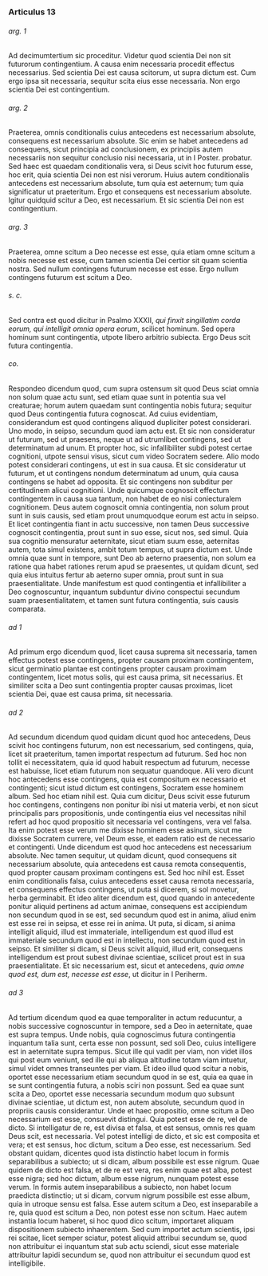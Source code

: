 ### Articulus 13

###### arg. 1
Ad decimumtertium sic proceditur. Videtur quod scientia Dei non sit futurorum contingentium. A causa enim necessaria procedit effectus necessarius. Sed scientia Dei est causa scitorum, ut supra dictum est. Cum ergo ipsa sit necessaria, sequitur scita eius esse necessaria. Non ergo scientia Dei est contingentium.

###### arg. 2
Praeterea, omnis conditionalis cuius antecedens est necessarium absolute, consequens est necessarium absolute. Sic enim se habet antecedens ad consequens, sicut principia ad conclusionem, ex principiis autem necessariis non sequitur conclusio nisi necessaria, ut in I Poster. probatur. Sed haec est quaedam conditionalis vera, si Deus scivit hoc futurum esse, hoc erit, quia scientia Dei non est nisi verorum. Huius autem conditionalis antecedens est necessarium absolute, tum quia est aeternum; tum quia significatur ut praeteritum. Ergo et consequens est necessarium absolute. Igitur quidquid scitur a Deo, est necessarium. Et sic scientia Dei non est contingentium.

###### arg. 3
Praeterea, omne scitum a Deo necesse est esse, quia etiam omne scitum a nobis necesse est esse, cum tamen scientia Dei certior sit quam scientia nostra. Sed nullum contingens futurum necesse est esse. Ergo nullum contingens futurum est scitum a Deo.

###### s. c.
Sed contra est quod dicitur in Psalmo XXXII, *qui finxit singillatim corda eorum, qui intelligit omnia opera eorum*, scilicet hominum. Sed opera hominum sunt contingentia, utpote libero arbitrio subiecta. Ergo Deus scit futura contingentia.

###### co.
Respondeo dicendum quod, cum supra ostensum sit quod Deus sciat omnia non solum quae actu sunt, sed etiam quae sunt in potentia sua vel creaturae; horum autem quaedam sunt contingentia nobis futura; sequitur quod Deus contingentia futura cognoscat. Ad cuius evidentiam, considerandum est quod contingens aliquod dupliciter potest considerari. Uno modo, in seipso, secundum quod iam actu est. Et sic non consideratur ut futurum, sed ut praesens, neque ut ad utrumlibet contingens, sed ut determinatum ad unum. Et propter hoc, sic infallibiliter subdi potest certae cognitioni, utpote sensui visus, sicut cum video Socratem sedere. Alio modo potest considerari contingens, ut est in sua causa. Et sic consideratur ut futurum, et ut contingens nondum determinatum ad unum, quia causa contingens se habet ad opposita. Et sic contingens non subditur per certitudinem alicui cognitioni. Unde quicumque cognoscit effectum contingentem in causa sua tantum, non habet de eo nisi coniecturalem cognitionem. Deus autem cognoscit omnia contingentia, non solum prout sunt in suis causis, sed etiam prout unumquodque eorum est actu in seipso. Et licet contingentia fiant in actu successive, non tamen Deus successive cognoscit contingentia, prout sunt in suo esse, sicut nos, sed simul. Quia sua cognitio mensuratur aeternitate, sicut etiam suum esse, aeternitas autem, tota simul existens, ambit totum tempus, ut supra dictum est. Unde omnia quae sunt in tempore, sunt Deo ab aeterno praesentia, non solum ea ratione qua habet rationes rerum apud se praesentes, ut quidam dicunt, sed quia eius intuitus fertur ab aeterno super omnia, prout sunt in sua praesentialitate. Unde manifestum est quod contingentia et infallibiliter a Deo cognoscuntur, inquantum subduntur divino conspectui secundum suam praesentialitatem, et tamen sunt futura contingentia, suis causis comparata.

###### ad 1
Ad primum ergo dicendum quod, licet causa suprema sit necessaria, tamen effectus potest esse contingens, propter causam proximam contingentem, sicut germinatio plantae est contingens propter causam proximam contingentem, licet motus solis, qui est causa prima, sit necessarius. Et similiter scita a Deo sunt contingentia propter causas proximas, licet scientia Dei, quae est causa prima, sit necessaria.

###### ad 2
Ad secundum dicendum quod quidam dicunt quod hoc antecedens, Deus scivit hoc contingens futurum, non est necessarium, sed contingens, quia, licet sit praeteritum, tamen importat respectum ad futurum. Sed hoc non tollit ei necessitatem, quia id quod habuit respectum ad futurum, necesse est habuisse, licet etiam futurum non sequatur quandoque. Alii vero dicunt hoc antecedens esse contingens, quia est compositum ex necessario et contingenti; sicut istud dictum est contingens, Socratem esse hominem album. Sed hoc etiam nihil est. Quia cum dicitur, Deus scivit esse futurum hoc contingens, contingens non ponitur ibi nisi ut materia verbi, et non sicut principalis pars propositionis, unde contingentia eius vel necessitas nihil refert ad hoc quod propositio sit necessaria vel contingens, vera vel falsa. Ita enim potest esse verum me dixisse hominem esse asinum, sicut me dixisse Socratem currere, vel Deum esse, et eadem ratio est de necessario et contingenti. Unde dicendum est quod hoc antecedens est necessarium absolute. Nec tamen sequitur, ut quidam dicunt, quod consequens sit necessarium absolute, quia antecedens est causa remota consequentis, quod propter causam proximam contingens est. Sed hoc nihil est. Esset enim conditionalis falsa, cuius antecedens esset causa remota necessaria, et consequens effectus contingens, ut puta si dicerem, si sol movetur, herba germinabit. Et ideo aliter dicendum est, quod quando in antecedente ponitur aliquid pertinens ad actum animae, consequens est accipiendum non secundum quod in se est, sed secundum quod est in anima, aliud enim est esse rei in seipsa, et esse rei in anima. Ut puta, si dicam, si anima intelligit aliquid, illud est immateriale, intelligendum est quod illud est immateriale secundum quod est in intellectu, non secundum quod est in seipso. Et similiter si dicam, si Deus scivit aliquid, illud erit, consequens intelligendum est prout subest divinae scientiae, scilicet prout est in sua praesentialitate. Et sic necessarium est, sicut et antecedens, *quia omne quod est, dum est, necesse est esse*, ut dicitur in I Periherm.

###### ad 3
Ad tertium dicendum quod ea quae temporaliter in actum reducuntur, a nobis successive cognoscuntur in tempore, sed a Deo in aeternitate, quae est supra tempus. Unde nobis, quia cognoscimus futura contingentia inquantum talia sunt, certa esse non possunt, sed soli Deo, cuius intelligere est in aeternitate supra tempus. Sicut ille qui vadit per viam, non videt illos qui post eum veniunt, sed ille qui ab aliqua altitudine totam viam intuetur, simul videt omnes transeuntes per viam. Et ideo illud quod scitur a nobis, oportet esse necessarium etiam secundum quod in se est, quia ea quae in se sunt contingentia futura, a nobis sciri non possunt. Sed ea quae sunt scita a Deo, oportet esse necessaria secundum modum quo subsunt divinae scientiae, ut dictum est, non autem absolute, secundum quod in propriis causis considerantur. Unde et haec propositio, omne scitum a Deo necessarium est esse, consuevit distingui. Quia potest esse de re, vel de dicto. Si intelligatur de re, est divisa et falsa, et est sensus, omnis res quam Deus scit, est necessaria. Vel potest intelligi de dicto, et sic est composita et vera; et est sensus, hoc dictum, scitum a Deo esse, est necessarium. Sed obstant quidam, dicentes quod ista distinctio habet locum in formis separabilibus a subiecto; ut si dicam, album possibile est esse nigrum. Quae quidem de dicto est falsa, et de re est vera, res enim quae est alba, potest esse nigra; sed hoc dictum, album esse nigrum, nunquam potest esse verum. In formis autem inseparabilibus a subiecto, non habet locum praedicta distinctio; ut si dicam, corvum nigrum possibile est esse album, quia in utroque sensu est falsa. Esse autem scitum a Deo, est inseparabile a re, quia quod est scitum a Deo, non potest esse non scitum. Haec autem instantia locum haberet, si hoc quod dico scitum, importaret aliquam dispositionem subiecto inhaerentem. Sed cum importet actum scientis, ipsi rei scitae, licet semper sciatur, potest aliquid attribui secundum se, quod non attribuitur ei inquantum stat sub actu sciendi, sicut esse materiale attribuitur lapidi secundum se, quod non attribuitur ei secundum quod est intelligibile.

